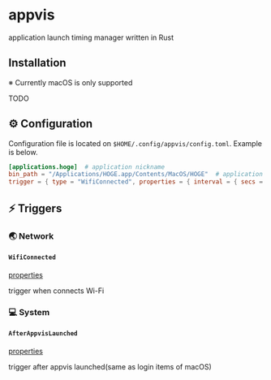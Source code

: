 # appvis

application launch timing manager written in Rust

## Installation

※ Currently macOS is only supported

TODO

## ⚙️ Configuration

Configuration file is located on `$HOME/.config/appvis/config.toml`. Example is below.

```toml
[applications.hoge]  # application nickname
bin_path = "/Applications/HOGE.app/Contents/MacOS/HOGE"  # application binary path
trigger = { type = "WifiConnected", properties = { interval = { secs = 1, nanos = 0 } } }  # trigger setting
```

## ⚡️ Triggers

### 🌏 Network

#### `WifiConnected`

[properties](https://github.com/earlgray283/appvis/blob/main/src/trigger/network.rs#L9)

trigger when connects Wi-Fi

### 💻 System

#### `AfterAppvisLaunched`

[properties](https://github.com/earlgray283/appvis/blob/main/src/trigger/system.rs#L8)

trigger after appvis launched(same as login items of macOS)

